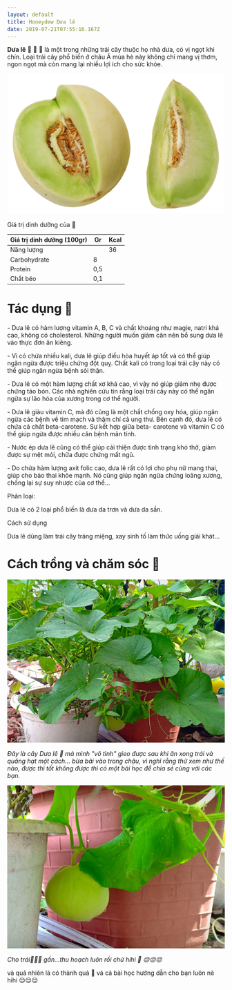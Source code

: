 ```yaml
---
layout: default
title: Honeydew Dưa lê
date: 2019-07-21T07:55:16.167Z
---
```

**Dưa lê** 🍈 🍈 🍈 là một trong những trái cây thuộc họ nhà dưa, có vị ngọt khi chín. Loại trái cây phổ biến ở châu Á mùa hè này không chỉ mang vị thơm, ngon ngọt mà còn mang lại nhiều lợi ích cho sức khỏe.

![quả Honeydew Dưa lê tiep.me](/images/media/honeydew.jpg "quả Honeydew Dưa lê tiep.me")

Giá trị dinh dưỡng của 🍈

| Giá trị dinh dưỡng (100gr) | Gr  | Kcal |
| -------------------------- | --- | ---- |
| Năng lượng                 |     | 36   |
| Carbohydrate               | 8   |      |
| Protein                    | 0,5 |      |
| Chất béo                   | 0,1 |      |

# Tác dụng 🍈

\- Dưa lê có hàm lượng vitamin A, B, C và chất khoáng như magie, natri khá cao, không có cholesterol. Những người muốn giảm cân nên bổ sung dưa lê vào thực đơn ăn kiêng.

\- Vì có chứa nhiều kali, dưa lê giúp điều hòa huyết áp tốt và có thể giúp ngăn ngừa được triệu chứng đột quỵ. Chất kali có trong loại trái cây này có thể giúp ngăn ngừa bệnh sỏi thận.

\- Dưa lê có một hàm lượng chất xơ khá cao, vì vậy nó giúp giảm nhẹ được chứng táo bón. Các nhà nghiên cứu tin rằng loại trái cây này có thể ngăn ngừa sự lão hóa của xương trong cơ thể người.

\- Dưa lê giàu vitamin C, mà đó cũng là một chất chống oxy hóa, giúp ngăn ngừa các bệnh về tim mạch và thậm chí cả ung thư. Bên cạnh đó, dưa lê có chứa cả chất beta-carotene. Sự kết hợp giữa beta- carotene và vitamin C có thể giúp ngừa được nhiều căn bệnh mãn tính.

\- Nước ép dưa lê cũng có thể giúp cải thiện được tình trạng khó thở, giảm được sự mệt mỏi, chữa được chứng mất ngủ.

\- Do chứa hàm lượng axit folic cao, dưa lê rất có lợi cho phụ nữ mang thai, giúp cho bào thai khỏe mạnh. Nó cũng giúp ngăn ngừa chứng loãng xương, chống lại sự suy nhược của cơ thể...

Phân loại:

Dưa lê có 2 loại phổ biến là dưa da trơn và dưa da sần.

Cách sử dụng

Dưa lê dùng làm trái cây tráng miệng, xay sinh tố làm thức uống giải khát...



# Cách trồng và chăm sóc 🍈

![Cây dưa lê nhà mình vô tình trồng được tiep.me](/images/media/duale1.jpg "Cây dưa lê nhà mình vô tình trồng được tiep.me")

_Đây là cây Dưa lê 🍈 mà mình "vô tình" gieo được sau khi ăn xong trái và quăng hạt một cách... bừa bãi vào trong chậu, vì nghĩ rằng thử xem như thế nào, được thì tốt không được thì có một bài học để chia sẻ cùng với các bạn._

![Dưa lê cho trái gần thu hoạch được luôn rồi tiep.me](/images/media/duale2.jpg "Dưa lê cho trái gần thu hoạch được luôn rồi tiep.me")

_Cho trái🍈🍈🍈  gần...thu hoạch luôn rồi chứ hihi 🍈 😌😌😌_



và quả nhiên là có thành quả 🤣 và cả bài học hướng dẫn cho bạn luôn nè hihi 😌😌😌
